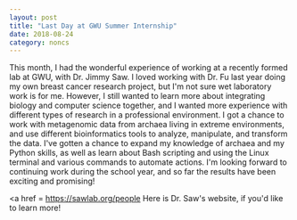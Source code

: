 ```yaml
---
layout: post
title: "Last Day at GWU Summer Internship"
date: 2018-08-24
category: noncs
---
```


This month, I had the wonderful experience of working at a recently formed lab at GWU, with Dr. Jimmy Saw. I loved working with Dr. Fu last year doing my own breast cancer research project, but I'm not sure wet laboratory work is for me. However, I still wanted to learn more about integrating biology and computer science together, and I wanted more experience with different types of research in a professional environment. I got a chance to work with metagenomic data from archaea living in extreme environments, and use different bioinformatics tools to analyze, manipulate, and transform the data. I've gotten a chance to expand my knowledge of archaea and my Python skills, as well as learn about Bash scripting and using the Linux terminal and various commands to automate actions. I'm looking forward to continuing work during the school year, and so far the results have been exciting and promising!

<a href = https://sawlab.org/people Here is Dr. Saw's website, if you'd like to learn more!
